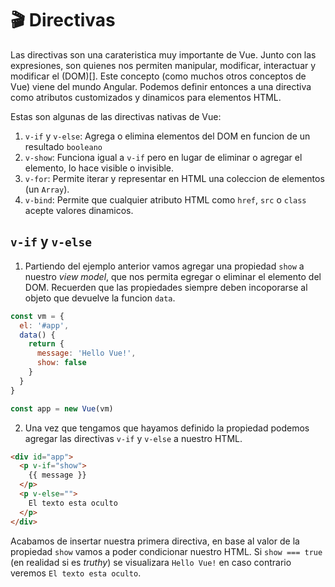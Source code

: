 # 🎬 Directivas

Las directivas son una carateristica muy importante de Vue. Junto con las expresiones, son quienes nos permiten manipular, modificar, interactuar y modificar el (DOM)[].
Este concepto (como muchos otros conceptos de Vue) viene del mundo Angular. Podemos definir entonces a una directiva como atributos customizados y dinamicos para elementos HTML.

Estas son algunas de las directivas nativas de Vue:
1. `v-if` y `v-else`: Agrega o elimina elementos del DOM en funcion de un resultado `booleano`
2. `v-show`: Funciona igual a `v-if` pero en lugar de eliminar o agregar el elemento, lo hace visible o invisible.
3. `v-for`: Permite iterar y representar en HTML una coleccion de elementos (un `Array`).
4. `v-bind`: Permite que cualquier atributo HTML como `href`, `src` o `class` acepte valores dinamicos.

## `v-if` y `v-else`
1. Partiendo del ejemplo anterior vamos agregar una propiedad `show` a nuestro *view model*, que nos permita egregar o eliminar el elemento del DOM. Recuerden que las propiedades siempre deben incoporarse al objeto que devuelve la funcion `data`.

```javascript
const vm = {
  el: '#app',
  data() {
    return {
      message: 'Hello Vue!',
      show: false
    }
  }
}

const app = new Vue(vm)
```

2. Una vez que tengamos que hayamos definido la propiedad podemos agregar las directivas `v-if` y `v-else` a nuestro HTML.

```html
<div id="app">
  <p v-if="show">
    {{ message }}
  </p>
  <p v-else="">
    El texto esta oculto
  </p>
</div>
```

Acabamos de insertar nuestra primera directiva, en base al valor de la propiedad `show` vamos a poder condicionar nuestro HTML. Si `show === true` (en realidad si es *truthy*) se visualizara `Hello Vue!` en caso contrario veremos `El texto esta oculto`. 
